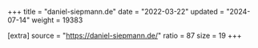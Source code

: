 +++
title = "daniel-siepmann.de"
date = "2022-03-22"
updated = "2024-07-14"
weight = 19383

[extra]
source = "https://daniel-siepmann.de/"
ratio = 87
size = 19
+++
